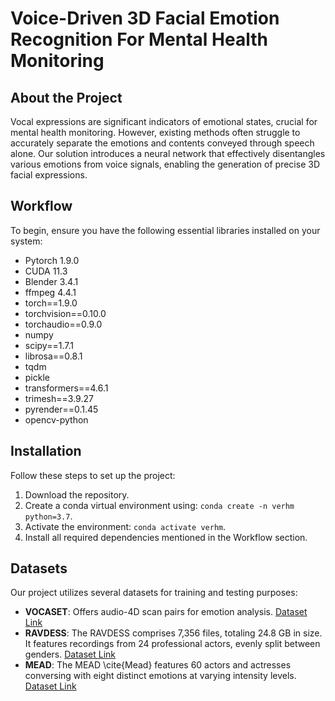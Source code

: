 # Voice-Driven 3D Facial Emotion Recognition For Mental Health Monitoring

## About the Project

Vocal expressions are significant indicators of emotional states, crucial for mental health monitoring. However, existing methods often struggle to accurately separate the emotions and contents conveyed through speech alone. Our solution introduces a neural network that effectively disentangles various emotions from voice signals, enabling the generation of precise 3D facial expressions.

## Workflow

To begin, ensure you have the following essential libraries installed on your system:

- Pytorch 1.9.0
- CUDA 11.3
- Blender 3.4.1
- ffmpeg 4.4.1
- torch==1.9.0
- torchvision==0.10.0
- torchaudio==0.9.0
- numpy
- scipy==1.7.1
- librosa==0.8.1
- tqdm
- pickle
- transformers==4.6.1
- trimesh==3.9.27
- pyrender==0.1.45
- opencv-python

## Installation

Follow these steps to set up the project:

1. Download the repository.
2. Create a conda virtual environment using: `conda create -n verhm python=3.7`.
3. Activate the environment: `conda activate verhm`.
4. Install all required dependencies mentioned in the Workflow section.
   
## Datasets

Our project utilizes several datasets for training and testing purposes:

- **VOCASET**: Offers audio-4D scan pairs for emotion analysis. [Dataset Link](https://voca.is.tue.mpg.de/download.php)
- **RAVDESS**: The RAVDESS comprises 7,356 files, totaling 24.8 GB in size. It features recordings from 24 professional actors, evenly split between genders. [Dataset Link](https://www.kaggle.com/datasets/uwrfkaggler/ravdess-emotional-speech-audio)
- **MEAD**: The MEAD \cite{Mead} features 60 actors and actresses conversing with eight distinct emotions at varying intensity levels. [Dataset Link](https://wywu.github.io/projects/MEAD/MEAD.html/)
